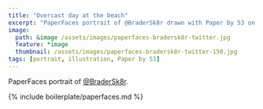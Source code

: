 ```yaml
---
title: "Overcast day at the beach"
excerpt: "PaperFaces portrait of @BraderSk8r drawn with Paper by 53 on an iPad."
image: 
  path: &image /assets/images/paperfaces-bradersk8r-twitter.jpg 
  feature: *image
  thumbnail: /assets/images/paperfaces-bradersk8r-twitter-150.jpg
tags: [portrait, illustration, Paper by 53]
---
```


PaperFaces portrait of [@BraderSk8r](https://twitter.com/BraderSk8r).

{% include boilerplate/paperfaces.md %}

